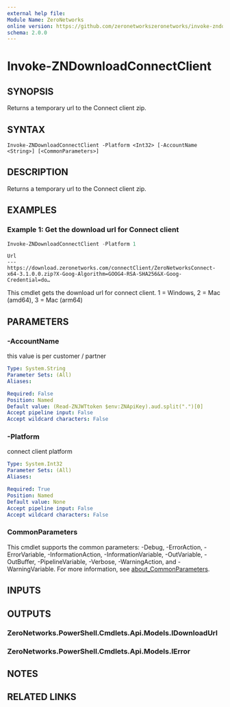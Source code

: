 ```yaml
---
external help file:
Module Name: ZeroNetworks
online version: https://github.com/zeronetworkszeronetworks/invoke-zndownloadconnectclient
schema: 2.0.0
---
```


# Invoke-ZNDownloadConnectClient

## SYNOPSIS
Returns a temporary url to the Connect client zip.

## SYNTAX

```
Invoke-ZNDownloadConnectClient -Platform <Int32> [-AccountName <String>] [<CommonParameters>]
```

## DESCRIPTION
Returns a temporary url to the Connect client zip.

## EXAMPLES

### Example 1: Get the download url for Connect client
```powershell
Invoke-ZNDownloadConnectClient -Platform 1
```

```output
Url
---
https://download.zeronetworks.com/connectClient/ZeroNetworksConnect-x64-3.1.0.0.zip?X-Goog-Algorithm=GOOG4-RSA-SHA256&X-Goog-Credential=do…
```

This cmdlet gets the download url for connect client.
1 = Windows, 2 = Mac (amd64), 3 = Mac (arm64)

## PARAMETERS

### -AccountName
this value is per customer / partner

```yaml
Type: System.String
Parameter Sets: (All)
Aliases:

Required: False
Position: Named
Default value: (Read-ZNJWTtoken $env:ZNApiKey).aud.split(".")[0]
Accept pipeline input: False
Accept wildcard characters: False
```

### -Platform
connect client platform

```yaml
Type: System.Int32
Parameter Sets: (All)
Aliases:

Required: True
Position: Named
Default value: None
Accept pipeline input: False
Accept wildcard characters: False
```

### CommonParameters
This cmdlet supports the common parameters: -Debug, -ErrorAction, -ErrorVariable, -InformationAction, -InformationVariable, -OutVariable, -OutBuffer, -PipelineVariable, -Verbose, -WarningAction, and -WarningVariable. For more information, see [about_CommonParameters](http://go.microsoft.com/fwlink/?LinkID=113216).

## INPUTS

## OUTPUTS

### ZeroNetworks.PowerShell.Cmdlets.Api.Models.IDownloadUrl

### ZeroNetworks.PowerShell.Cmdlets.Api.Models.IError

## NOTES

## RELATED LINKS

